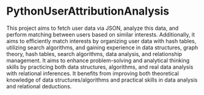 # PythonUserAttributionAnalysis
This project aims to fetch user data via JSON, analyze this data, and perform matching between users based on similar interests. Additionally, it aims to efficiently match interests by organizing user data with hash tables, utilizing search algorithms, and gaining experience in data structures, graph theory, hash tables, search algorithms, data analysis, and relationship management. It aims to enhance problem-solving and analytical thinking skills by practicing both data structures, algorithms, and real data analysis with relational inferences. It benefits from improving both theoretical knowledge of data structures/algorithms and practical skills in data analysis and relational deductions.
